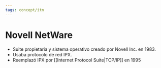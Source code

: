 ```yaml
---
tags: concept/itn
---
```


# Novell NetWare
- Suite propietaria y sistema operativo creado por Novell Inc. en 1983.
- Usaba protocolo de red IPX.
- Reemplazó IPX por [[Internet Protocol Suite|TCP/IP]] en 1995